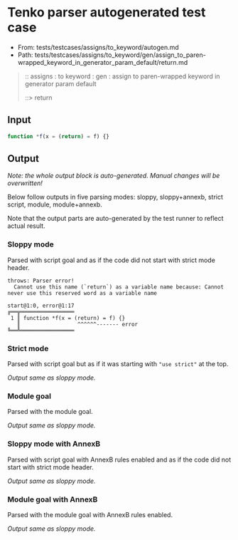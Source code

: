 # Tenko parser autogenerated test case

- From: tests/testcases/assigns/to_keyword/autogen.md
- Path: tests/testcases/assigns/to_keyword/gen/assign_to_paren-wrapped_keyword_in_generator_param_default/return.md

> :: assigns : to keyword : gen : assign to paren-wrapped keyword in generator param default
>
> ::> return

## Input


`````js
function *f(x = (return) = f) {}
`````

## Output

_Note: the whole output block is auto-generated. Manual changes will be overwritten!_

Below follow outputs in five parsing modes: sloppy, sloppy+annexb, strict script, module, module+annexb.

Note that the output parts are auto-generated by the test runner to reflect actual result.

### Sloppy mode

Parsed with script goal and as if the code did not start with strict mode header.

`````
throws: Parser error!
  Cannot use this name (`return`) as a variable name because: Cannot never use this reserved word as a variable name

start@1:0, error@1:17
╔══╦═════════════════
 1 ║ function *f(x = (return) = f) {}
   ║                  ^^^^^^------- error
╚══╩═════════════════

`````

### Strict mode

Parsed with script goal but as if it was starting with `"use strict"` at the top.

_Output same as sloppy mode._

### Module goal

Parsed with the module goal.

_Output same as sloppy mode._

### Sloppy mode with AnnexB

Parsed with script goal with AnnexB rules enabled and as if the code did not start with strict mode header.

_Output same as sloppy mode._

### Module goal with AnnexB

Parsed with the module goal with AnnexB rules enabled.

_Output same as sloppy mode._

